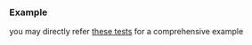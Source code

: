 ### Example

you may directly refer [these tests](https://github.com/iapicca/yak_packages/tree/master/packages/yak_runner/test) for a comprehensive example
